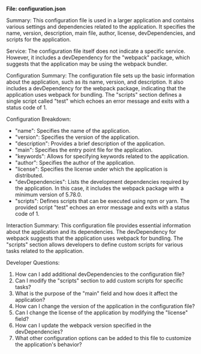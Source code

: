 **File: configuration.json**

Summary:
This configuration file is used in a larger application and contains various settings and dependencies related to the application. It specifies the name, version, description, main file, author, license, devDependencies, and scripts for the application.

Service:
The configuration file itself does not indicate a specific service. However, it includes a devDependency for the "webpack" package, which suggests that the application may be using the webpack bundler.

Configuration Summary:
The configuration file sets up the basic information about the application, such as its name, version, and description. It also includes a devDependency for the webpack package, indicating that the application uses webpack for bundling. The "scripts" section defines a single script called "test" which echoes an error message and exits with a status code of 1.

Configuration Breakdown:
- "name": Specifies the name of the application.
- "version": Specifies the version of the application.
- "description": Provides a brief description of the application.
- "main": Specifies the entry point file for the application.
- "keywords": Allows for specifying keywords related to the application.
- "author": Specifies the author of the application.
- "license": Specifies the license under which the application is distributed.
- "devDependencies": Lists the development dependencies required by the application. In this case, it includes the webpack package with a minimum version of 5.78.0.
- "scripts": Defines scripts that can be executed using npm or yarn. The provided script "test" echoes an error message and exits with a status code of 1.

Interaction Summary:
This configuration file provides essential information about the application and its dependencies. The devDependency for webpack suggests that the application uses webpack for bundling. The "scripts" section allows developers to define custom scripts for various tasks related to the application.

Developer Questions:
1. How can I add additional devDependencies to the configuration file?
2. Can I modify the "scripts" section to add custom scripts for specific tasks?
3. What is the purpose of the "main" field and how does it affect the application?
4. How can I change the version of the application in the configuration file?
5. Can I change the license of the application by modifying the "license" field?
6. How can I update the webpack version specified in the devDependencies?
7. What other configuration options can be added to this file to customize the application's behavior?